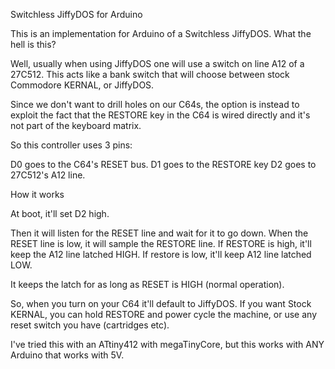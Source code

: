 Switchless JiffyDOS for Arduino

This is an implementation for Arduino of a Switchless JiffyDOS. What the hell is this?

Well, usually when using JiffyDOS one will use a switch on line A12 of a 27C512. This acts
like a bank switch that will choose between stock Commodore KERNAL, or JiffyDOS.

Since we don't want to drill holes on our C64s, the option is instead to exploit the fact
that the RESTORE key in the C64 is wired directly and it's not part of the keyboard matrix.

So this controller uses 3 pins:

D0 goes to the C64's RESET bus.
D1 goes to the RESTORE key
D2 goes to 27C512's A12 line.

How it works

At boot, it'll set D2 high.

Then it will listen for the RESET line and wait for it to go down. When the RESET line is low,
it will sample the RESTORE line. If RESTORE is high, it'll keep the A12 line latched HIGH.
If restore is low, it'll keep A12 line latched LOW.

It keeps the latch for as long as RESET is HIGH (normal operation).

So, when you turn on your C64 it'll default to JiffyDOS. If you want Stock KERNAL, you can hold RESTORE
and power cycle the machine, or use any reset switch you have (cartridges etc).

I've tried this with an ATtiny412 with megaTinyCore, but this works with ANY Arduino that works with 5V.
